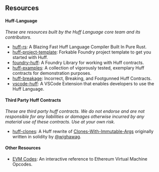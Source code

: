 ## Resources


#### Huff-Language

_These are resources built by the Huff Language core team and its contributors._

- [huff-rs](https://github.com/huff-language/huff-rs): A Blazing Fast Huff Language Compiler Built In Pure Rust.
- [huff-project-template](https://github.com/huff-language/huff-project-template): Forkable Foundry project template to get you started with Huff.
- [foundry-huff](https://github.com/huff-language/foundry-huff): A Foundry Library for working with Huff contracts.
- [huff-examples](https://github.com/huff-language/huff-examples): A collection of vigorously tested, exemplary Huff contracts for demonstration purposes.
- [huff-breakage](https://github.com/huff-language/huff-breakage): Incorrect, Breaking, and Footgunned Huff Contracts.
- [vscode-huff](https://github.com/huff-language/vscode-huff): A VSCode Extension that enables developers to use the Huff Language.


#### Third Party Huff Contracts

_These are third party huff contracts. We do not endorse and are not responsible for any liabilities or damages otherwise incurred by any material use of these contracts. Use at your own risk._

- [huff-clones](https://github.com/clabby/huff-clones): A Huff rewrite of [Clones-With-Immutable-Args](https://github.com/wighawag/clones-with-immutable-args) originally written in solidity by [@wighawag](https://twitter.com/wighawag).


#### Other Resources

- [EVM Codes](https://evm.codes/): An interactive reference to Ethereum Virtual Machine Opcodes.



